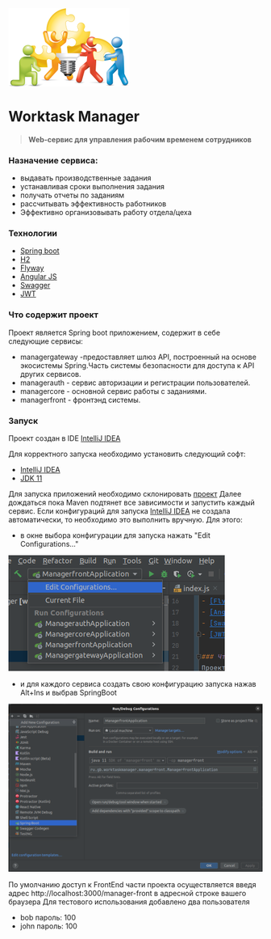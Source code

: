 <img src="pic/logo_small.png">


# Worktask Manager
> #### Web-сервис для управления рабочим временем сотрудников
### Назначение сервиса:
- выдавать производственные задания
- устанавливая сроки выполнения задания
- получать отчеты по заданиям
- рассчитывать эффективность работников
- Эффективно организовывать работу отдела/цеха

### Технологии
- [Spring boot](https://spring.io/projects/spring-boot)
- [H2](https://www.baeldung.com/spring-boot-h2-database)
- [Flyway](https://www.baeldung.com/database-migrations-with-flyway)
- [Angular JS](https://angularjs.org/)
- [Swagger](https://habr.com/ru/post/541592/)
- [JWT](https://jwt.io/)

### Что содержит проект
Проект является Spring boot приложением, содержит в себе следующие сервисы:
- managergateway -предоставляет шлюз API, построенный на основе экосистемы Spring.Часть системы безопасности для доступа к API других сервисов.
- managerauth - сервис авторизации и регистрации пользователей.
- managercore - основной сервис работы с заданиями.
- managerfront - фронтэнд системы.

### Запуск
Проект создан в IDE [IntelliJ IDEA](https://www.jetbrains.com/idea/)

Для корректного запуска необходимо установить следующий софт:

- [IntelliJ IDEA](https://www.jetbrains.com/idea/)
- [JDK 11](https://www.oracle.com/java/technologies/javase/jdk11-archive-downloads.html)


Для запуска приложений необходимо склонировать [проект](https://github.com/Fairness2/work_task_manager)
Далее дождаться пока Maven подтянет все зависимости и запустить каждый сервис.
Если конфигураций для запуска [IntelliJ IDEA](https://www.jetbrains.com/idea/) не создала автоматически, то необходимо это выполнить вручную. Для этого:
- в окне выбора конфигурации для запуска нажать "Edit Configurations..."

<img src="pic/scr1.png">

- и для каждого сервиса создать свою конфигурацию запуска нажав Alt+Ins и выбрав SpringBoot

<img src="pic/scr2.png">

По умолчанию доступ к FrontEnd части проекта осуществляется введя адрес http://localhost:3000/manager-front в адресной строке вашего браузера
Для тестового использования добавлено два пользователя
- bob пароль: 100
- john пароль: 100
